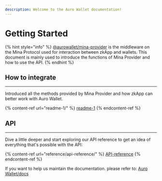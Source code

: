 ```yaml
---
description: Welcome to the Auro Wallet documentation!
---
```


# Getting Started

{% hint style="info" %}
[@aurowallet/mina-provider](https://www.npmjs.com/package/@aurowallet/mina-provider) is the middleware on the Mina Protocol used for interaction between zkApp and wallets. This document is mainly used to introduce the functions of Mina Provider and how to use the API.
{% endhint %}

## How to integrate

***

Introduced all the methods provided by Mina Provider and how zkApp can better work with Auro Wallet.

{% content-ref url="readme-1/" %}
[readme-1](readme-1/)
{% endcontent-ref %}

## API

***

Dive a little deeper and start exploring our API reference to get an idea of everything that's possible with the API:

{% content-ref url="reference/api-reference/" %}
[API-reference](reference/api-reference/)
{% endcontent-ref %}

If you want to help us maintain the documentation. please refer to: [Auro Wallet/docs](https://github.com/aurowallet/docs)
